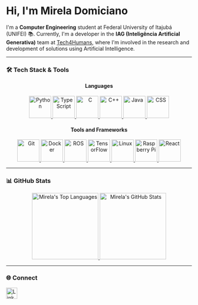 <h1>Hi, I'm Mirela Domiciano </h1>

<p>
  I'm a <strong>Computer Engineering</strong> student at Federal University of Itajubá (UNIFEI) 📚.
  Currently, I'm a developer in the <strong>IAG (Inteligência Artificial Generativa)</strong> team at <a href="https://www.tech4h.com.br/#portfolio">Tech4Humans</a>, where I'm involved in the research and development of solutions using Artificial Intelligence.
</p>

---

### 🛠️ **Tech Stack & Tools**

<div align="center">
  <h4><strong>Languages</strong></h4>
  <p>
    <a href="https://www.python.org/">
      <img src="https://skillicons.dev/icons?i=python&theme=dark" alt="Python" width="60" height="60"/>
    </a>
    <a href="https://www.typescriptlang.org/">
      <img src="https://skillicons.dev/icons?i=typescript&theme=dark" alt="TypeScript" width="60" height="60"/>
    </a>
    <a href="https://www.cprogramming.com/">
      <img src="https://skillicons.dev/icons?i=c&theme=dark" alt="C" width="60" height="60"/>
    </a>
    <a href="https://www.cplusplus.com/">
      <img src="https://skillicons.dev/icons?i=cpp&theme=dark" alt="C++" width="60" height="60"/>
    </a>
    <a href="https://www.java.com/">
      <img src="https://skillicons.dev/icons?i=java&theme=dark" alt="Java" width="60" height="60"/>
    </a>
    <a href="https://developer.mozilla.org/en-US/docs/Web/CSS">
      <img src="https://skillicons.dev/icons?i=css&theme=dark" alt="CSS" width="60" height="60"/>
    </a>
  </p>

  <h4><strong>Tools and Frameworks</strong></h4>
  <p>
    <a href="https://git-scm.com/">
      <img src="https://skillicons.dev/icons?i=git&theme=dark" alt="Git" width="60" height="60"/>
    </a>
    <a href="https://www.docker.com/">
      <img src="https://skillicons.dev/icons?i=docker&theme=dark" alt="Docker" width="60" height="60"/>
    </a>
    <a href="https://www.ros.org/">
      <img src="https://skillicons.dev/icons?i=ros&theme=dark" alt="ROS" width="60" height="60"/>
    </a>
    <a href="https://www.tensorflow.org/">
      <img src="https://skillicons.dev/icons?i=tensorflow&theme=dark" alt="TensorFlow" width="60" height="60"/>
    </a>
    <a href="https://www.kernel.org/">
      <img src="https://skillicons.dev/icons?i=linux&theme=dark" alt="Linux" width="60" height="60"/>
    </a>
    <a href="https://www.raspberrypi.org/">
      <img src="https://skillicons.dev/icons?i=raspberrypi&theme=dark" alt="Raspberry Pi" width="60" height="60"/>
    </a>
    <a href="https://react.dev/">
      <img src="https://skillicons.dev/icons?i=react&theme=dark" alt="React" width="60" height="60"/>
    </a>
  </p>
</div>


---

### 📊 **GitHub Stats**

<div align="center">
  <a href="https://github.com/MirelaDomiciano">
    <img height="180" src="https://github-readme-stats.vercel.app/api/top-langs/?username=MirelaDomiciano&theme=tokyonight&layout=compact&hide_progress=true" alt="Mirela's Top Languages" />
  </a>
  <a href="https://github.com/MirelaDomiciano">
    <img height="180" src="https://github-readme-stats.vercel.app/api?username=MirelaDomiciano&show_icons=true&theme=tokyonight&layout=compact&card_width=320&rank_icon=github&count_private=true" alt="Mirela's GitHub Stats" />
  </a>
</div>

---

### 🌐 **Connect**

<p>
  <a href="www.linkedin.com/in/mirela-domiciano-bb0533266">
    <img height="30" src="https://img.shields.io/static/v1?message=LinkedIn&logo=linkedin&label=&color=0077B5&logoColor=white&style=for-the-badge" alt="LinkedIn">
  </a>
</p>
  

